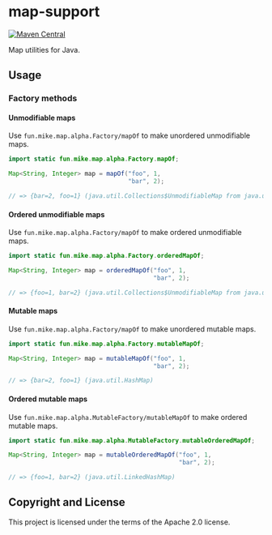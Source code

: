 # map-support

[![Maven Central](https://maven-badges.herokuapp.com/maven-central/fun.mike/map-support-alpha/badge.svg)](https://maven-badges.herokuapp.com/maven-central/fun.mike/map-support-alpha)

Map utilities for Java.

## Usage

### Factory methods

#### Unmodifiable maps

Use `fun.mike.map.alpha.Factory/mapOf` to make unordered unmodifiable maps.

```java
import static fun.mike.map.alpha.Factory.mapOf;

Map<String, Integer> map = mapOf("foo", 1,
                                 "bar", 2);

// => {bar=2, foo=1} (java.util.Collections$UnmodifiableMap from java.util.HashMap)
```

#### Ordered unmodifiable maps

Use `fun.mike.map.alpha.Factory/mapOf` to make ordered unmodifiable maps.

```java
import static fun.mike.map.alpha.Factory.orderedMapOf;

Map<String, Integer> map = orderedMapOf("foo", 1,
                                        "bar", 2);

// => {foo=1, bar=2} (java.util.Collections$UnmodifiableMap from java.util.LinkedHashMap)
```

#### Mutable maps

Use `fun.mike.map.alpha.Factory/mapOf` to make unordered mutable maps.

```java
import static fun.mike.map.alpha.Factory.mutableMapOf;

Map<String, Integer> map = mutableMapOf("foo", 1,
                                        "bar", 2);

// => {bar=2, foo=1} (java.util.HashMap)
```

#### Ordered mutable maps

Use `fun.mike.map.alpha.MutableFactory/mutableMapOf` to make ordered mutable maps.

```java
import static fun.mike.map.alpha.MutableFactory.mutableOrderedMapOf;

Map<String, Integer> map = mutableOrderedMapOf("foo", 1,
                                               "bar", 2);

// => {foo=1, bar=2} (java.util.LinkedHashMap)
```



## Copyright and License

This project is licensed under the terms of the Apache 2.0 license.
